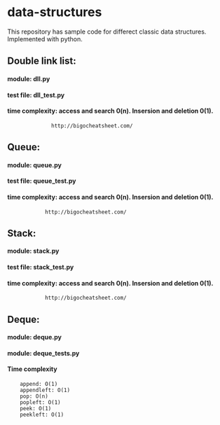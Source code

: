 # data-structures


This repository has sample code for differect classic data structures.  Implemented with python. 

## Double link list:
  #### module: dll.py
  #### test file: dll_test.py
  #### time complexity: access and search 0(n). Insersion and deletion 0(1).
                  http://bigocheatsheet.com/
## Queue:
  #### module: queue.py
  #### test file: queue_test.py
  #### time complexity: access and search 0(n). Insersion and deletion 0(1).
                http://bigocheatsheet.com/
                
 ## Stack:
  #### module: stack.py
  #### test file: stack_test.py
  #### time complexity: access and search 0(n). Insersion and deletion 0(1).
                http://bigocheatsheet.com/
                
## Deque:
  #### module: deque.py
  #### module: deque_tests.py
  #### Time complexity
        append: O(1)
        appendleft: O(1)
        pop: O(n)
        popleft: O(1)
        peek: O(1)
        peekleft: O(1)
        
